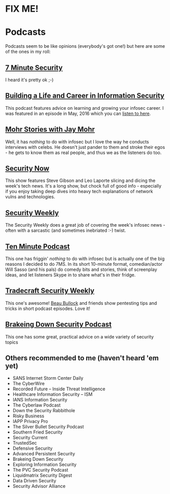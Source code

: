 # FIX ME!

# Podcasts
Podcasts seem to be like opinions (everybody's got one!) but here are some of the ones in my roll:

[7 Minute Security](http://7ms.us)
-----
I heard it's pretty ok ;-)

[Building a Life and Career in Information Security](http://jayschulman.com)
-----
This podcast features advice on learning and growing your infosec career.  I was featured in an episode in May, 2016 which you can [listen to here](https://www.jayschulman.com/brian-johnson/).

[Mohr Stories with Jay Mohr](http://www.jaymohr.com)
-----
Well, it has *nothing* to do with infosec but I love the way he conducts interviews with celebs.  He doesn't just pander to them and stroke their egos - he gets to know them as real people, and thus we as the listeners do too.

[Security Now](https://twit.tv/sn)
-----
This show features Steve Gibson and Leo Laporte slicing and dicing the week's tech news.  It's a long show, but chock full of good info - especially if you enjoy taking deep dives into heavy tech explanations of network vulns and technologies.

[Security Weekly](https://securityweekly.com)
-----
The Security Weekly does a great job of covering the week's infosec news - often with a sarcastic (and sometimes inebriated :-) twist.

[Ten Minute Podcast](http://tenminutepodcast.com)
-----
This one has friggin' *nothing* to do with infosec but is actually one of the big reasons I decided to do 7MS.  In its short 10-minute format, comedian/actor Will Sasso (and his pals) do comedy bits and stories, think of screenplay ideas, and let listeners Skype in to share what's in their fridge.  

[Tradecraft Security Weekly](https://securityweekly.com/category/tsw/)
-----
This one's awesome!  [Beau Bullock](https://twitter.com/dafthack) and friends show pentesting tips and tricks in short podcast episodes.  Love it!

[Brakeing Down Security Podcast](http://www.brakeingsecurity.com/)
-----
This one has some great, practical advice on a wide variety of security topics

Others recommended to me (haven't heard 'em yet)
-----
* SANS Internet Storm Center Daily
* The CyberWire
* Recorded Future – Inside Threat Intelligence
* Healthcare Information Security – ISM
* IANS Information Security
* The Cyberlaw Podcast
* Down the Security Rabbithole
* Risky Business
* IAPP Privacy Pro
* The Silver Bullet Security Podcast
* Southern Fried Security
* Security Current
* TrustedSec
* Defensive Security
* Advanced Persistent Security
* Brakeing Down Security
* Exploring Information Security
* The PVC Security Podcast
* Liquidmatrix Security Digest
* Data Driven Security
* Security Advisor Alliance
